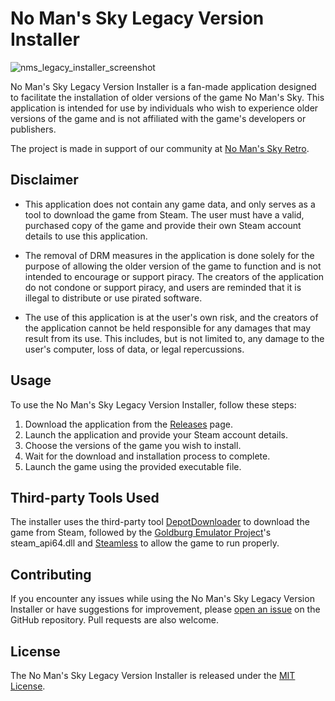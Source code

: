 # No Man's Sky Legacy Version Installer
![nms_legacy_installer_screenshot](https://user-images.githubusercontent.com/21266513/234724944-f7d49817-db78-405c-a3d5-8692f911a2d8.png)

No Man's Sky Legacy Version Installer is a fan-made application designed to facilitate the installation of older versions of the game No Man's Sky. This application is intended for use by individuals who wish to experience older versions of the game and is not affiliated with the game's developers or publishers.

The project is made in support of our community at [No Man's Sky Retro](https://nomansskyretro.com).

## Disclaimer

- This application does not contain any game data, and only serves as a tool to download the game from Steam. The user must have a valid, purchased copy of the game and provide their own Steam account details to use this application.

- The removal of DRM measures in the application is done solely for the purpose of allowing the older version of the game to function and is not intended to encourage or support piracy. The creators of the application do not condone or support piracy, and users are reminded that it is illegal to distribute or use pirated software.

- The use of this application is at the user's own risk, and the creators of the application cannot be held responsible for any damages that may result from its use. This includes, but is not limited to, any damage to the user's computer, loss of data, or legal repercussions.

## Usage

To use the No Man's Sky Legacy Version Installer, follow these steps:

1. Download the application from the [Releases](https://github.com/qjimbo/NMSLegacyVersionInstaller/releases)  page.
2. Launch the application and provide your Steam account details.
3. Choose the versions of the game you wish to install.
4. Wait for the download and installation process to complete.
5. Launch the game using the provided executable file.

## Third-party Tools Used
The installer uses the third-party tool [DepotDownloader](https://github.com/SteamRE/DepotDownloader) to download the game from Steam, followed by the [Goldburg Emulator Project](https://gitlab.com/Mr_Goldberg/goldberg_emulator)'s steam_api64.dll and [Steamless](https://github.com/atom0s/Steamless/releases) to allow the game to run properly.

## Contributing

If you encounter any issues while using the No Man's Sky Legacy Version Installer or have suggestions for improvement, please [open an issue](https://github.com/qjimbo/NMSLegacyVersionInstaller/issues) on the GitHub repository. Pull requests are also welcome.

## License

The No Man's Sky Legacy Version Installer is released under the [MIT License](https://github.com/qjimbo/NMSLegacyVersionInstaller/LICENSE).

